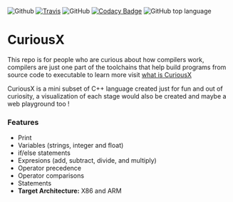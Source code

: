 ![Github](https://github.com/jnyfah/CuriousX/actions/workflows/cmake.yml/badge.svg)
[![Travis](https://img.shields.io/travis/jnyfah/CuriousX/master.svg?style=flat&logo=travis&color=yellow)](https://app.travis-ci.com/jnyfah/CuriousX)
![GitHub](https://img.shields.io/github/license/jnyfah/CuriousX?color=blue&logo=github)
[![Codacy Badge](https://app.codacy.com/project/badge/Grade/400c60bf7e00462d880d5d782adec10e)](https://www.codacy.com/gh/jnyfah/CuriousX/dashboard?utm_source=github.com&amp;utm_medium=referral&amp;utm_content=jnyfah/CuriousX&amp;utm_campaign=Badge_Grade)
![GitHub top language](https://img.shields.io/github/languages/top/jnyfah/CuriousX?color=red)

# CuriousX

This repo is for people who are curious about how compilers work, compilers are just one part of the toolchains that help  build programs from source code to executable to learn more visit [what is CuriousX](https://jenniferchukwu.com/posts/buildsystems2)


CuriousX is a mini subset of C++ language created just for fun and out of curiosity, a visualization of each stage would also be created and maybe a web playground too !

### Features
- Print
- Variables (strings, integer and float)
- if/else statements
- Expresions (add, subtract, divide, and multiply)
- Operator precedence
- Operator comparisons
- Statements
- __Target Architecture:__ X86 and ARM

